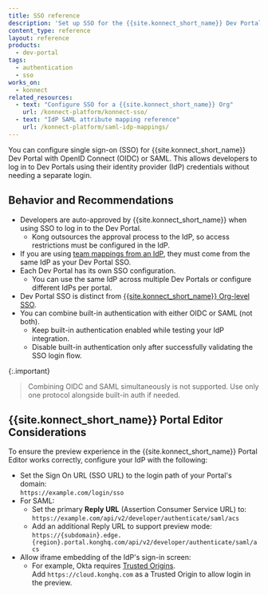 ```yaml
---
title: SSO reference
description: 'Set up SSO for the {{site.konnect_short_name}} Dev Portal using OpenID Connect (OIDC) or SAML.'
content_type: reference
layout: reference
products:
  - dev-portal
tags:
  - authentication
  - sso
works_on:
  - konnect
related_resources:
  - text: "Configure SSO for a {{site.konnect_short_name}} Org"
    url: /konnect-platform/konnect-sso/
  - text: "IdP SAML attribute mapping reference"
    url: /konnect-platform/saml-idp-mappings/
---
```


You can configure single sign-on (SSO) for {{site.konnect_short_name}} Dev Portal with OpenID Connect (OIDC) or SAML.
This allows developers to log in to Dev Portals using their identity provider (IdP) credentials without needing a separate login. 

## Behavior and Recommendations

* Developers are auto-approved by {{site.konnect_short_name}} when using SSO to log in to the Dev Portal.
  * Kong outsources the approval process to the IdP, so access restrictions must be configured in the IdP.
* If you are using [team mappings from an IdP](/dev-portal/team-mapping/), they must come from the same IdP as your Dev Portal SSO.
* Each Dev Portal has its own SSO configuration.
  * You can use the same IdP across multiple Dev Portals or configure different IdPs per portal.
* Dev Portal SSO is distinct from [{{site.konnect_short_name}} Org-level SSO](/konnect-platform/konnect-authentication/).
* You can combine built-in authentication with either OIDC or SAML (not both).
  * Keep built-in authentication enabled while testing your IdP integration.
  * Disable built-in authentication only after successfully validating the SSO login flow.

{:.important}
> Combining OIDC and SAML simultaneously is not supported. Use only one protocol alongside built-in auth if needed.

## {{site.konnect_short_name}} Portal Editor Considerations

To ensure the preview experience in the {{site.konnect_short_name}} Portal Editor works correctly, configure your IdP with the following:

* Set the Sign On URL (SSO URL) to the login path of your Portal's domain:  
  `https://example.com/login/sso`
* For SAML:
  * Set the primary **Reply URL** (Assertion Consumer Service URL) to:  
    `https://example.com/api/v2/developer/authenticate/saml/acs`
  * Add an additional Reply URL to support preview mode:  
    `https://{subdomain}.edge.{region}.portal.konghq.com/api/v2/developer/authenticate/saml/acs`
* Allow iframe embedding of the IdP's sign-in screen:
  * For example, Okta requires [Trusted Origins](https://help.okta.com/en-us/content/topics/api/trusted-origins-iframe.htm).  
    Add `https://cloud.konghq.com` as a Trusted Origin to allow login in the preview.

